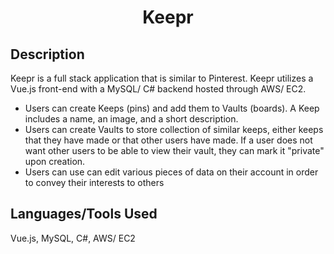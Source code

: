 <h1 align="center">Keepr</h1>

<div>
  <h2>Description</h2>
  <p>Keepr is a full stack application that is similar to Pinterest. Keepr utilizes a Vue.js front-end with a MySQL/ C# backend hosted through AWS/ EC2.

- Users can create Keeps (pins) and add them to Vaults (boards). A Keep includes a name, an image, and a short description.
- Users can create Vaults to store collection of similar keeps, either keeps that they have made or that other users have made. If a user does not want other users to be able to view
their vault, they can mark it "private" upon creation.
- Users can use can edit various pieces of data on their account in order to convey their interests to others
</p>
</div>

<div>
  <h2>Languages/Tools Used</h2>
  <p>Vue.js, MySQL, C#, AWS/ EC2</p>
</div>
